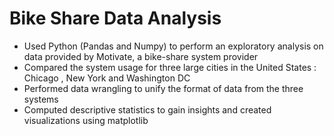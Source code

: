 # Bike Share Data Analysis

* Used Python (Pandas and Numpy) to perform an exploratory analysis on data provided by Motivate, a bike-share system provider
* Compared the system usage for three large cities in the United States : Chicago , New York and Washington DC
* Performed data wrangling to unify the format of data from the three systems
* Computed descriptive statistics to gain insights and created visualizations using matplotlib

